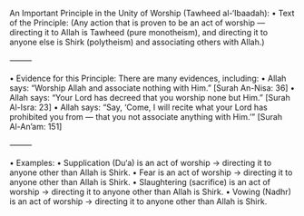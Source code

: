 An Important Principle in the Unity of Worship (Tawheed al-‘Ibaadah):
 • Text of the Principle:
(Any action that is proven to be an act of worship — directing it to Allah is Tawheed (pure monotheism), and directing it to anyone else is Shirk (polytheism) and associating others with Allah.)

⸻

 • Evidence for this Principle:
There are many evidences, including:
 • Allah says:
“Worship Allah and associate nothing with Him.”
[Surah An-Nisa: 36]
 • Allah says:
“Your Lord has decreed that you worship none but Him.”
[Surah Al-Isra: 23]
 • Allah says:
“Say, ‘Come, I will recite what your Lord has prohibited you from — that you not associate anything with Him.’”
[Surah Al-An’am: 151]

⸻

 • Examples:
 • Supplication (Du‘a) is an act of worship → directing it to anyone other than Allah is Shirk.
 • Fear is an act of worship → directing it to anyone other than Allah is Shirk.
 • Slaughtering (sacrifice) is an act of worship → directing it to anyone other than Allah is Shirk.
 • Vowing (Nadhr) is an act of worship → directing it to anyone other than Allah is Shirk.